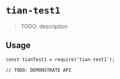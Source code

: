 # `tian-test1`

> TODO: description

## Usage

```
const tianTest1 = require('tian-test1');

// TODO: DEMONSTRATE API
```
